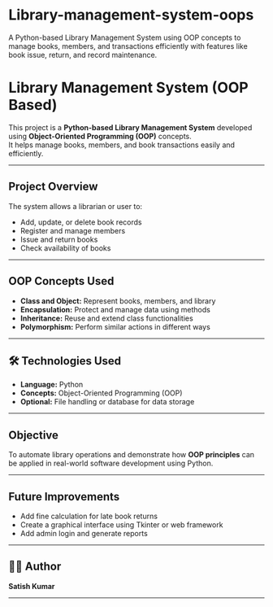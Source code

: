 # Library-management-system-oops
A Python-based Library Management System using OOP concepts to manage books, members, and transactions efficiently with features like book issue, return, and record maintenance.

#  Library Management System (OOP Based)

This project is a **Python-based Library Management System** developed using **Object-Oriented Programming (OOP)** concepts.  
It helps manage books, members, and book transactions easily and efficiently.

---

##  Project Overview
The system allows a librarian or user to:
-  Add, update, or delete book records  
-  Register and manage members  
-  Issue and return books  
-  Check availability of books  

---

##  OOP Concepts Used
- **Class and Object:** Represent books, members, and library  
- **Encapsulation:** Protect and manage data using methods  
- **Inheritance:** Reuse and extend class functionalities  
- **Polymorphism:** Perform similar actions in different ways  

---

## 🛠️ Technologies Used
- **Language:** Python  
- **Concepts:** Object-Oriented Programming (OOP)  
- **Optional:** File handling or database for data storage  
 

---

##  Objective
To automate library operations and demonstrate how **OOP principles** can be applied in real-world software development using Python.

---

##  Future Improvements
-  Add fine calculation for late book returns  
-  Create a graphical interface using Tkinter or web framework  
-  Add admin login and generate reports  

---

## 🧑‍💻 Author
**Satish Kumar**

---


